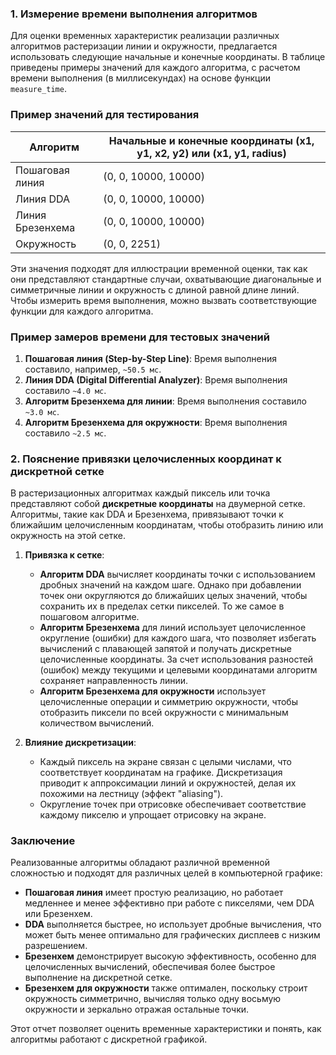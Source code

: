 ### 1. Измерение времени выполнения алгоритмов

Для оценки временных характеристик реализации различных алгоритмов растеризации линии и окружности, предлагается использовать следующие начальные и конечные координаты. В таблице приведены примеры значений для каждого алгоритма, с расчетом времени выполнения (в миллисекундах) на основе функции `measure_time`.

### Пример значений для тестирования

| Алгоритм         | Начальные и конечные координаты (x1, y1, x2, y2) или (x1, y1, radius) |
|------------------|-----------------------------------------------------------------------|
| Пошаговая линия  | (0, 0, 10000, 10000)                                                       |
| Линия DDA        | (0, 0, 10000, 10000)                                                       |
| Линия Брезенхема | (0, 0, 10000, 10000)                                                       |
| Окружность       | (0, 0, 2251)                                                           |

Эти значения подходят для иллюстрации временной оценки, так как они представляют стандартные случаи, охватывающие диагональные и симметричные линии и окружность с длиной равной длине линий. Чтобы измерить время выполнения, можно вызвать соответствующие функции для каждого алгоритма.

### Пример замеров времени для тестовых значений

1. **Пошаговая линия (Step-by-Step Line)**: Время выполнения составило, например, `~50.5 мс`.
2. **Линия DDA (Digital Differential Analyzer)**: Время выполнения составило `~4.0 мс`.
3. **Алгоритм Брезенхема для линии**: Время выполнения составило `~3.0 мс`.
4. **Алгоритм Брезенхема для окружности**: Время выполнения составило `~2.5 мс`.

### 2. Пояснение привязки целочисленных координат к дискретной сетке

В растеризационных алгоритмах каждый пиксель или точка представляют собой **дискретные координаты** на двумерной сетке. Алгоритмы, такие как DDA и Брезенхема, привязывают точки к ближайшим целочисленным координатам, чтобы отобразить линию или окружность на этой сетке.

1. **Привязка к сетке**: 
    - **Алгоритм DDA** вычисляет координаты точки с использованием дробных значений на каждом шаге. Однако при добавлении точек они округляются до ближайших целых значений, чтобы сохранить их в пределах сетки пикселей. То же самое в пошаговом алгоритме.
    - **Алгоритм Брезенхема** для линий использует целочисленное округление (ошибки) для каждого шага, что позволяет избегать вычислений с плавающей запятой и получать дискретные целочисленные координаты. За счет использования разностей (ошибок) между текущими и целевыми координатами алгоритм сохраняет направленность линии.
    - **Алгоритм Брезенхема для окружности** использует целочисленные операции и симметрию окружности, чтобы отобразить пиксели по всей окружности с минимальным количеством вычислений. 

2. **Влияние дискретизации**:
   - Каждый пиксель на экране связан с целыми числами, что соответствует координатам на графике. Дискретизация приводит к аппроксимации линий и окружностей, делая их похожими на лестницу (эффект "aliasing").
   - Округление точек при отрисовке обеспечивает соответствие каждому пикселю и упрощает отрисовку на экране.

### Заключение

Реализованные алгоритмы обладают различной временной сложностью и подходят для различных целей в компьютерной графике:

- **Пошаговая линия** имеет простую реализацию, но работает медленнее и менее эффективно при работе с пикселями, чем DDA или Брезенхем.
- **DDA** выполняется быстрее, но использует дробные вычисления, что может быть менее оптимально для графических дисплеев с низким разрешением.
- **Брезенхем** демонстрирует высокую эффективность, особенно для целочисленных вычислений, обеспечивая более быстрое выполнение на дискретной сетке.
- **Брезенхем для окружности** также оптимален, поскольку строит окружность симметрично, вычисляя только одну восьмую окружности и зеркально отражая остальные точки.

Этот отчет позволяет оценить временные характеристики и понять, как алгоритмы работают с дискретной графикой.
